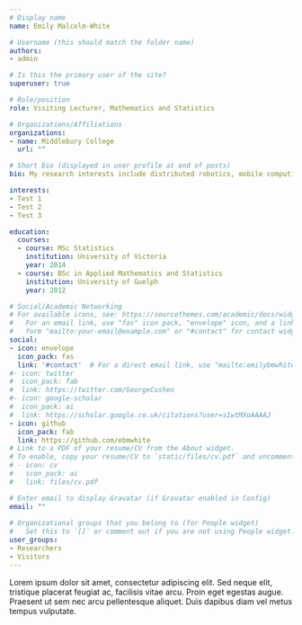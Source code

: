 ```yaml
---
# Display name
name: Emily Malcolm-White

# Username (this should match the folder name)
authors:
- admin

# Is this the primary user of the site?
superuser: true

# Role/position
role: Visiting Lecturer, Mathematics and Statistics

# Organizations/Affiliations
organizations:
- name: Middlebury College
  url: ""

# Short bio (displayed in user profile at end of posts)
bio: My research interests include distributed robotics, mobile computing and programmable matter.

interests:
- Test 1
- Test 2
- Test 3

education:
  courses:
  - course: MSc Statistics
    institution: University of Victoria
    year: 2014
  - course: BSc in Applied Mathematics and Statistics
    institution: University of Guelph
    year: 2012

# Social/Academic Networking
# For available icons, see: https://sourcethemes.com/academic/docs/widgets/#icons
#   For an email link, use "fas" icon pack, "envelope" icon, and a link in the
#   form "mailto:your-email@example.com" or "#contact" for contact widget.
social:
- icon: envelope
  icon_pack: fas
  link: '#contact'  # For a direct email link, use "mailto:emilybmwhite@gmail.com".
#- icon: twitter
#  icon_pack: fab
#  link: https://twitter.com/GeorgeCushen
#- icon: google-scholar
#  icon_pack: ai
#  link: https://scholar.google.co.uk/citations?user=sIwtMXoAAAAJ
- icon: github
  icon_pack: fab
  link: https://github.com/ebmwhite
# Link to a PDF of your resume/CV from the About widget.
# To enable, copy your resume/CV to `static/files/cv.pdf` and uncomment the lines below.  
# - icon: cv
#   icon_pack: ai
#   link: files/cv.pdf

# Enter email to display Gravatar (if Gravatar enabled in Config)
email: ""
  
# Organizational groups that you belong to (for People widget)
#   Set this to `[]` or comment out if you are not using People widget.  
user_groups:
- Researchers
- Visitors
---
```


Lorem ipsum dolor sit amet, consectetur adipiscing elit. Sed neque elit, tristique placerat feugiat ac, facilisis vitae arcu. Proin eget egestas augue. Praesent ut sem nec arcu pellentesque aliquet. Duis dapibus diam vel metus tempus vulputate. 
